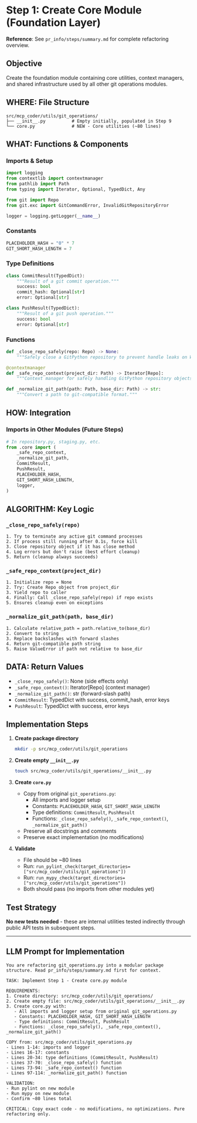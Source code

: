 # Step 1: Create Core Module (Foundation Layer)

**Reference**: See `pr_info/steps/summary.md` for complete refactoring overview.

## Objective
Create the foundation module containing core utilities, context managers, and shared infrastructure used by all other git operations modules.

## WHERE: File Structure
```
src/mcp_coder/utils/git_operations/
├── __init__.py          # Empty initially, populated in Step 9
└── core.py              # NEW - Core utilities (~80 lines)
```

## WHAT: Functions & Components

### Imports & Setup
```python
import logging
from contextlib import contextmanager
from pathlib import Path
from typing import Iterator, Optional, TypedDict, Any

from git import Repo
from git.exc import GitCommandError, InvalidGitRepositoryError

logger = logging.getLogger(__name__)
```

### Constants
```python
PLACEHOLDER_HASH = "0" * 7
GIT_SHORT_HASH_LENGTH = 7
```

### Type Definitions
```python
class CommitResult(TypedDict):
    """Result of a git commit operation."""
    success: bool
    commit_hash: Optional[str]
    error: Optional[str]

class PushResult(TypedDict):
    """Result of a git push operation."""
    success: bool
    error: Optional[str]
```

### Functions
```python
def _close_repo_safely(repo: Repo) -> None:
    """Safely close a GitPython repository to prevent handle leaks on Windows."""

@contextmanager
def _safe_repo_context(project_dir: Path) -> Iterator[Repo]:
    """Context manager for safely handling GitPython repository objects."""

def _normalize_git_path(path: Path, base_dir: Path) -> str:
    """Convert a path to git-compatible format."""
```

## HOW: Integration

### Imports in Other Modules (Future Steps)
```python
# In repository.py, staging.py, etc.
from .core import (
    _safe_repo_context,
    _normalize_git_path,
    CommitResult,
    PushResult,
    PLACEHOLDER_HASH,
    GIT_SHORT_HASH_LENGTH,
    logger,
)
```

## ALGORITHM: Key Logic

### `_close_repo_safely(repo)`
```
1. Try to terminate any active git command processes
2. If process still running after 0.1s, force kill
3. Close repository object if it has close method
4. Log errors but don't raise (best effort cleanup)
5. Return (cleanup always succeeds)
```

### `_safe_repo_context(project_dir)`
```
1. Initialize repo = None
2. Try: Create Repo object from project_dir
3. Yield repo to caller
4. Finally: Call _close_repo_safely(repo) if repo exists
5. Ensures cleanup even on exceptions
```

### `_normalize_git_path(path, base_dir)`
```
1. Calculate relative_path = path.relative_to(base_dir)
2. Convert to string
3. Replace backslashes with forward slashes
4. Return git-compatible path string
5. Raise ValueError if path not relative to base_dir
```

## DATA: Return Values

- `_close_repo_safely()`: None (side effects only)
- `_safe_repo_context()`: Iterator[Repo] (context manager)
- `_normalize_git_path()`: str (forward-slash path)
- `CommitResult`: TypedDict with success, commit_hash, error keys
- `PushResult`: TypedDict with success, error keys

## Implementation Steps

1. **Create package directory**
   ```bash
   mkdir -p src/mcp_coder/utils/git_operations
   ```

2. **Create empty `__init__.py`**
   ```bash
   touch src/mcp_coder/utils/git_operations/__init__.py
   ```

3. **Create `core.py`**
   - Copy from original `git_operations.py`:
     - All imports and logger setup
     - Constants: `PLACEHOLDER_HASH`, `GIT_SHORT_HASH_LENGTH`
     - Type definitions: `CommitResult`, `PushResult`
     - Functions: `_close_repo_safely()`, `_safe_repo_context()`, `_normalize_git_path()`
   - Preserve all docstrings and comments
   - Preserve exact implementation (no modifications)

4. **Validate**
   - File should be ~80 lines
   - Run: `run_pylint_check(target_directories=["src/mcp_coder/utils/git_operations"])`
   - Run: `run_mypy_check(target_directories=["src/mcp_coder/utils/git_operations"])`
   - Both should pass (no imports from other modules yet)

## Test Strategy
**No new tests needed** - these are internal utilities tested indirectly through public API tests in subsequent steps.

---

## LLM Prompt for Implementation

```
You are refactoring git_operations.py into a modular package structure. Read pr_info/steps/summary.md first for context.

TASK: Implement Step 1 - Create core.py module

REQUIREMENTS:
1. Create directory: src/mcp_coder/utils/git_operations/
2. Create empty file: src/mcp_coder/utils/git_operations/__init__.py
3. Create core.py with:
   - All imports and logger setup from original git_operations.py
   - Constants: PLACEHOLDER_HASH, GIT_SHORT_HASH_LENGTH
   - Type definitions: CommitResult, PushResult
   - Functions: _close_repo_safely(), _safe_repo_context(), _normalize_git_path()

COPY from: src/mcp_coder/utils/git_operations.py
- Lines 1-14: imports and logger
- Lines 16-17: constants
- Lines 20-34: type definitions (CommitResult, PushResult)
- Lines 37-70: _close_repo_safely() function
- Lines 73-94: _safe_repo_context() function  
- Lines 97-114: _normalize_git_path() function

VALIDATION:
- Run pylint on new module
- Run mypy on new module
- Confirm ~80 lines total

CRITICAL: Copy exact code - no modifications, no optimizations. Pure refactoring only.
```
